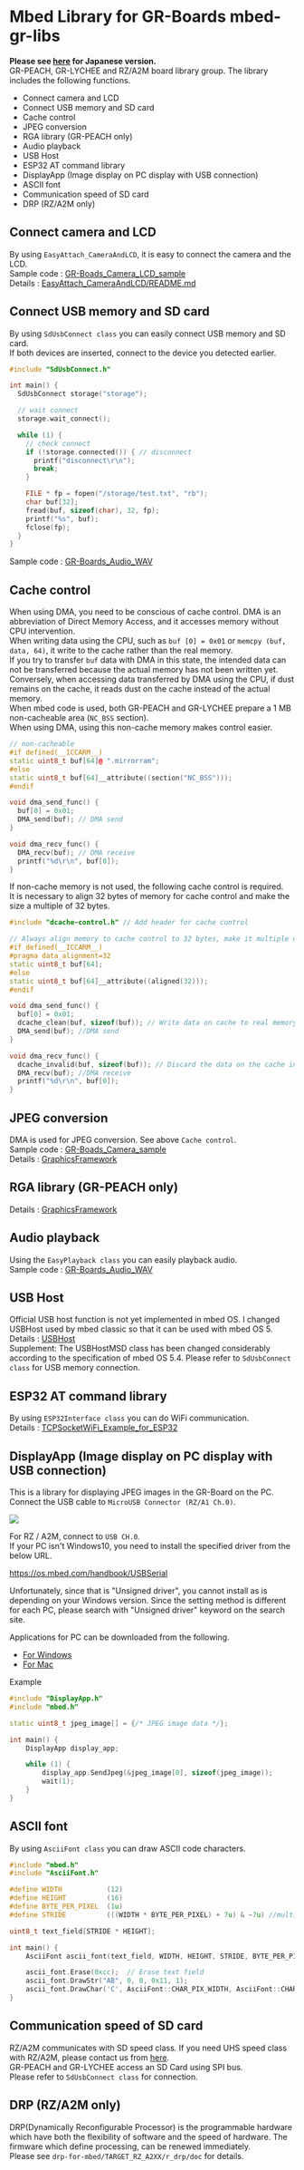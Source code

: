 # **Mbed Library for GR-Boards**  mbed-gr-libs
**Please see [here](README_JPN.md) for Japanese version.**  
GR-PEACH, GR-LYCHEE and RZ/A2M board library group. The library includes the following functions.  
* Connect camera and LCD
* Connect USB memory and SD card
* Cache control
* JPEG conversion
* RGA library (GR-PEACH only)
* Audio playback
* USB Host
* ESP32 AT command library
* DisplayApp (Image display on PC display with USB connection)
* ASCII font
* Communication speed of SD card
* DRP (RZ/A2M only)


## Connect camera and LCD
By using ``EasyAttach_CameraAndLCD``, it is easy to connect the camera and the LCD.  
Sample code : [GR-Boads_Camera_LCD_sample](https://github.com/d-kato/GR-Boads_Camera_LCD_sample)  
Details : [EasyAttach_CameraAndLCD/README.md](EasyAttach_CameraAndLCD/README.md)


## Connect USB memory and SD card
By using ``SdUsbConnect class`` you can easily connect USB memory and SD card.  
If both devices are inserted, connect to the device you detected earlier.
```cpp
#include "SdUsbConnect.h"

int main() {
  SdUsbConnect storage("storage");

  // wait connect
  storage.wait_connect();

  while (1) {
    // check connect
    if (!storage.connected()) { // disconnect
      printf("disconnect\r\n");
      break;
    }

    FILE * fp = fopen("/storage/test.txt", "rb");
    char buf[32];
    fread(buf, sizeof(char), 32, fp);
    printf("%s", buf);
    fclose(fp);
  }
}
```
Sample code : [GR-Boards_Audio_WAV](https://github.com/d-kato/GR-Boards_Audio_WAV)  


## Cache control
When using DMA, you need to be conscious of cache control. DMA is an abbreviation of Direct Memory Access, and it accesses memory without CPU intervention.  
When writing data using the CPU, such as `buf [0] = 0x01` or `memcpy (buf, data, 64)`, it write to the cache rather than the real memory.  
If you try to transfer `buf` data with DMA in this state, the intended data can not be transferred because the actual memory has not been written yet.  
Conversely, when accessing data transferred by DMA using the CPU, if dust remains on the cache, it reads dust on the cache instead of the actual memory.  
When mbed code is used, both GR-PEACH and GR-LYCHEE prepare a 1 MB non-cacheable area (`NC_BSS` section).  
When using DMA, using this non-cache memory makes control easier.  
```cpp
// non-cacheable
#if defined(__ICCARM__)
static uint8_t buf[64]@ ".mirrorram";
#else
static uint8_t buf[64]__attribute((section("NC_BSS")));
#endif

void dma_send_func() {
  buf[0] = 0x01;
  DMA_send(buf); // DMA send
}

void dma_recv_func() {
  DMA_recv(buf); // DMA receive
  printf("%d\r\n", buf[0]);
}
```

If non-cache memory is not used, the following cache control is required.  
It is necessary to align 32 bytes of memory for cache control and make the size a multiple of 32 bytes.  

```cpp
#include "dcache-control.h" // Add header for cache control

// Always align memory to cache control to 32 bytes, make it multiple of 32 bytes
#if defined(__ICCARM__)
#pragma data_alignment=32
static uint8_t buf[64];
#else
static uint8_t buf[64]__attribute((aligned(32)));
#endif

void dma_send_func() {
  buf[0] = 0x01;
  dcache_clean(buf, sizeof(buf)); // Write data on cache to real memory
  DMA_send(buf); //DMA send
}

void dma_recv_func() {
  dcache_invalid(buf, sizeof(buf)); // Discard the data on the cache in advance
  DMA_recv(buf); //DMA receive
  printf("%d\r\n", buf[0]);
}
```


## JPEG conversion
DMA is used for JPEG conversion. See above ``Cache control``.  
Sample code : [GR-Boads_Camera_sample](https://github.com/d-kato/GR-Boads_Camera_sample)  
Details : [GraphicsFramework](https://developer.mbed.org/teams/Renesas/code/GraphicsFramework/)


## RGA library (GR-PEACH only)
Details : [GraphicsFramework](https://developer.mbed.org/teams/Renesas/code/GraphicsFramework/)


## Audio playback
Using the ``EasyPlayback class`` you can easily playback audio.  
Sample code : [GR-Boards_Audio_WAV](https://github.com/d-kato/GR-Boards_Audio_WAV)  


## USB Host
Official USB host function is not yet implemented in mbed OS. I changed USBHost used by mbed classic so that it can be used with mbed OS 5.  
Details : [USBHost](https://developer.mbed.org/handbook/USBHost)  
Supplement: The USBHostMSD class has been changed considerably according to the specification of mbed OS 5.4. Please refer to ``SdUsbConnect class`` for USB memory connection.  


## ESP32 AT command library
By using ``ESP32Interface class`` you can do WiFi communication.  
Details : [TCPSocketWiFi_Example_for_ESP32](https://github.com/d-kato/TCPSocketWiFi_Example_for_ESP32)  


## DisplayApp (Image display on PC display with USB connection)
This is a library for displaying JPEG images in the GR-Board on the PC. Connect the USB cable to ``MicroUSB Connector (RZ/A1 Ch.0)``.  

![](docs/img/usb0_and_button.jpg)  

For RZ / A2M, connect to ``USB CH.0``.  
If your PC isn't Windows10, you need to install the specified driver from the below URL.  

https://os.mbed.com/handbook/USBSerial

Unfortunately, since that is "Unsigned driver", you cannot install as is depending on your Windows version. Since the setting method is different for each PC, please search with "Unsigned driver" keyword on the search site.  

Applications for PC can be downloaded from the following.  
* [For Windows](http://gadget.renesas.com/software/displayapp.zip)  
* [For Mac](http://gadget.renesas.com/software/DisplayApp.app.zip)  

Example  
```cpp
#include "DisplayApp.h"
#include "mbed.h"

static uint8_t jpeg_image[] = {/* JPEG image data */};

int main() {
    DisplayApp display_app;

    while (1) {
        display_app.SendJpeg(&jpeg_image[0], sizeof(jpeg_image));
        wait(1);
    }
}
```


## ASCII font
By using ``AsciiFont class`` you can draw ASCII code characters.  

```cpp
#include "mbed.h"
#include "AsciiFont.h"

#define WIDTH           (12)
#define HEIGHT          (16)
#define BYTE_PER_PIXEL  (1u)
#define STRIDE          (((WIDTH * BYTE_PER_PIXEL) + 7u) & ~7u) //multiple of 8

uint8_t text_field[STRIDE * HEIGHT];

int main() {
    AsciiFont ascii_font(text_field, WIDTH, HEIGHT, STRIDE, BYTE_PER_PIXEL);

    ascii_font.Erase(0xcc);  // Erase text field
    ascii_font.DrawStr("AB", 0, 0, 0x11, 1);
    ascii_font.DrawChar('C', AsciiFont::CHAR_PIX_WIDTH, AsciiFont::CHAR_PIX_HEIGHT, 0x22, 1);
}
```

## Communication speed of SD card
RZ/A2M communicates with SD speed class. If you need UHS speed class with RZ/A2M, please contact us from [here](https://www.renesas.com/jp/en/support/contact.html).  
GR-PEACH and GR-LYCHEE access an SD Card using SPI bus.  
Please refer to ``SdUsbConnect class`` for connection.  


## DRP (RZ/A2M only)
DRP(Dynamically Reconfigurable Processor) is the programmable hardware which have both the flexibility of software and the speed of hardware. The firmware which define processing, can be renewed immediately.  
Please see ``drp-for-mbed/TARGET_RZ_A2XX/r_drp/doc`` for details.  
